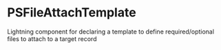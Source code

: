 # PSFileAttachTemplate
Lightning component for declaring a template to define required/optional files to attach to a target record

